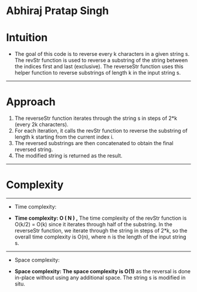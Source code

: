 # Abhiraj Pratap Singh
# Intuition
<!-- Describe your first thoughts on how to solve this problem. -->
- The goal of this code is to reverse every k characters in a given string s. The revStr function is used to reverse a substring of the string between the indices first and last (exclusive). The reverseStr function uses this helper function to reverse substrings of length k in the input string s.

---


# Approach
<!-- Describe your approach to solving the problem. -->
1. The reverseStr function iterates through the string s in steps of 2*k (every 2k characters).
2. For each iteration, it calls the revStr function to reverse the substring of length k starting from the current index i.
3. The reversed substrings are then concatenated to obtain the final reversed string.
4. The modified string is returned as the result.

---


# Complexity

---


- Time complexity:
<!-- Add your time complexity here, e.g. $$O(n)$$ -->
- **Time complexity: O ( N ) ,** The time complexity of the revStr function is O(k/2) = O(k) since it iterates through half of the substring. In the reverseStr function, we iterate through the string in steps of 2*k, so the overall time complexity is O(n), where n is the length of the input string s.

---


- Space complexity:
<!-- Add your space complexity here, e.g. $$O(n)$$ -->
- **Space complexity: The space complexity is O(1)** as the reversal is done in-place without using any additional space. The string s is modified in situ.

